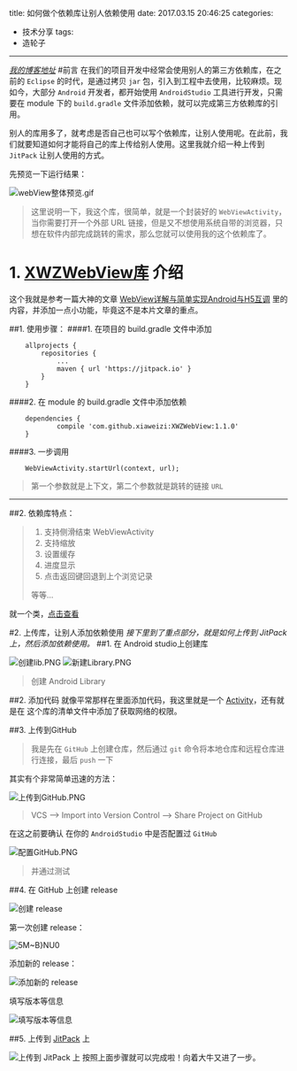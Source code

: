 title: 如何做个依赖库让别人依赖使用
date: 2017.03.15 20:46:25
categories:
- 技术分享
tags:
- 造轮子
---

*[我的博客地址](http://xiaweizi.cn)*
#前言
在我们的项目开发中经常会使用别人的第三方依赖库，在之前的 `Eclipse` 的时代，是通过拷贝 `jar` 包，引入到工程中去使用，比较麻烦。现如今，大部分 `Android` 开发者，都开始使用 `AndroidStudio` 工具进行开发，只需要在 module 下的 `build.gradle` 文件添加依赖，就可以完成第三方依赖库的引用。

<!-- more -->

别人的库用多了，就考虑是否自己也可以写个依赖库，让别人使用呢。在此前，我们就要知道如何才能将自己的库上传给别人使用。这里我就介绍一种上传到 `JitPack` 让别人使用的方式。

先预览一下运行结果：

![webView整体预览.gif](http://upload-images.jianshu.io/upload_images/4043475-3e6e823547b6c003.gif?imageMogr2/auto-orient/strip)

> 这里说明一下，我这个库，很简单，就是一个封装好的 `WebViewActivity`，当你需要打开一个外部 URL 链接，但是又不想使用系统自带的浏览器，只想在软件内部完成跳转的需求，那么您就可以使用我的这个依赖库了。

# 1. [XWZWebView库](https://github.com/xiaweizi/XWZWebView) 介绍
这个我就是参考一篇大神的文章  [WebView详解与简单实现Android与H5互调](http://blog.csdn.net/qq_24530405/article/details/52067474) 里的内容，并添加一点小功能，毕竟这不是本片文章的重点。

##1. 使用步骤：
####1. 在项目的 build.gradle 文件中添加

		allprojects {
			repositories {
				...
				maven { url 'https://jitpack.io' }
			}
		}
####2. 在 module 的 build.gradle 文件中添加依赖

		dependencies {
		        compile 'com.github.xiaweizi:XWZWebView:1.1.0'
		}
####3. 一步调用

		WebViewActivity.startUrl(context, url);
> 第一个参数就是上下文，第二个参数就是跳转的链接 `URL`

-----
##2. 依赖库特点：

>1. 支持侧滑结束 WebViewActivity
>2. 支持缩放
>3. 设置缓存
>4. 进度显示
>5. 点击返回键回退到上个浏览记录
>
>等等...

就一个类，[点击查看](https://github.com/xiaweizi/XWZWebView/blob/master/webviewlib/src/main/java/com/xiawei/webviewlib/WebViewActivity.java)

#2. 上传库，让别人添加依赖使用
*接下里到了重点部分，就是如何上传到 JitPack 上，然后添加依赖使用。*
##1. 在 Android studio上创建库

![创建lib.PNG](http://upload-images.jianshu.io/upload_images/4043475-509aef87157dcfec.PNG?imageMogr2/auto-orient/strip%7CimageView2/2/w/1240)
![新建Library.PNG](http://upload-images.jianshu.io/upload_images/4043475-7b7b3a272655cc16.PNG?imageMogr2/auto-orient/strip%7CimageView2/2/w/1240)
>创建 Android Library

##2. 添加代码
就像平常那样在里面添加代码，我这里就是一个 [Activity](https://github.com/xiaweizi/XWZWebView/blob/master/webviewlib/src/main/java/com/xiawei/webviewlib/WebViewActivity.java)，还有就是在 这个库的清单文件中添加了获取网络的权限。

##3. 上传到GitHub
>我是先在 `GitHub` 上创建仓库，然后通过 `git` 命令将本地仓库和远程仓库进行连接，最后 `push` 一下

其实有个非常简单迅速的方法：

![上传到GitHub.PNG](http://upload-images.jianshu.io/upload_images/4043475-d928d213a087b854.PNG?imageMogr2/auto-orient/strip%7CimageView2/2/w/1240)
>VCS --> Import into Version Control --> Share Project on GitHub

在这之前要确认 在你的 `AndroidStudio` 中是否配置过 `GitHub`

![配置GitHub.PNG](http://upload-images.jianshu.io/upload_images/4043475-7a043efea84dab1c.PNG?imageMogr2/auto-orient/strip%7CimageView2/2/w/1240)
> 并通过测试

##4. 在 GitHub 上创建 release

![创建 release](http://upload-images.jianshu.io/upload_images/4043475-259ad05e72d63e0d.png?imageMogr2/auto-orient/strip%7CimageView2/2/w/1240)

第一次创建 release：

![5M~B}NU0](http://upload-images.jianshu.io/upload_images/4043475-d32770e1bed96c7c.png?imageMogr2/auto-orient/strip%7CimageView2/2/w/1240)

添加新的 release：

![添加新的 release](http://upload-images.jianshu.io/upload_images/4043475-120b1d529d2c2454.png?imageMogr2/auto-orient/strip%7CimageView2/2/w/1240)

填写版本等信息

![填写版本等信息](http://upload-images.jianshu.io/upload_images/4043475-f69b5acfb6c66fea.png?imageMogr2/auto-orient/strip%7CimageView2/2/w/1240)

##5. 上传到 [JitPack](https://jitpack.io/) 上

![上传到 JitPack 上](http://upload-images.jianshu.io/upload_images/4043475-54bda69964cca485.png?imageMogr2/auto-orient/strip%7CimageView2/2/w/1240)
按照上面步骤就可以完成啦！向着大牛又进了一步。
